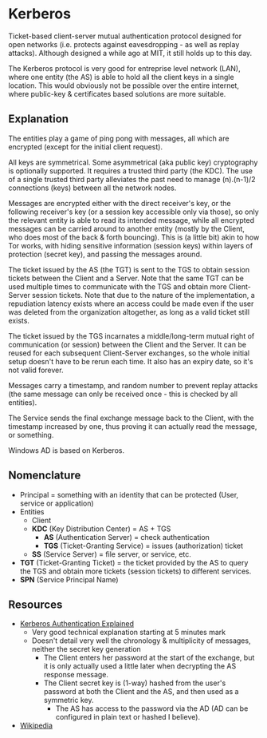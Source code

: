 # Kerberos

Ticket-based client-server mutual authentication protocol designed for open networks (i.e. protects against eavesdropping - as well as replay attacks).
Although designed a while ago at MIT, it still holds up to this day.

The Kerberos protocol is very good for entreprise level network (LAN), where one entity (the AS) is able to hold all the client keys in a single location.
This would obviously not be possible over the entire internet, where public-key & certificates based solutions are more suitable.

## Explanation

The entities play a game of ping pong with messages, all which are encrypted (except for the initial client request).

All keys are symmetrical. Some asymmetrical (aka public key) cryptography is optionally supported. It requires a trusted third party (the KDC).
The use of a single trusted third party alleviates the past need to manage (n).(n-1)/2 connections (keys) between all the network nodes.

Messages are encrypted either with the direct receiver's key, or the following receiver's key (or a session key accessible only via those),
so only the relevant entity is able to read its intended message,
while all encrypted messages can be carried around to another entity (mostly by the Client, who does most of the back & forth bouncing).
This is (a little bit) akin to how Tor works, with hiding sensitive information (session keys) within layers of protection (secret key), and passing the messages around.

The ticket issued by the AS (the TGT) is sent to the TGS to obtain session tickets between the Client and a Server.
Note that the same TGT can be used multiple times to communicate with the TGS and obtain more Client-Server session tickets.
Note that due to the nature of the implementation, a repudiation latency exists where an access could be made even if the user was deleted from the organization altogether, as long as a valid ticket still exists.

The ticket issued by the TGS incarnates a middle/long-term mutual right of communication (or session) between the Client and the Server.
It can be reused for each subsequent Client-Server exchanges, so the whole initial setup doesn't have to be rerun each time.
It also has an expiry date, so it's not valid forever.

Messages carry a timestamp, and random number to prevent replay attacks (the same message can only be received once - this is checked by all entities).

The Service sends the final exchange message back to the Client, with the timestamp increased by one, thus proving it can actually read the message, or something.

Windows AD is based on Kerberos.

## Nomenclature

* Principal = something with an identity that can be protected (User, service or application)
* Entities
  * Client
  * **KDC** (Key Distribution Center) = AS + TGS
    * **AS** (Authentication Server) = check authentication
    * **TGS** (Ticket-Granting Service) = issues (authorization) ticket
  * **SS** (Service Server) = file server, or service, etc.
* **TGT** (Ticket-Granting Ticket) = the ticket provided by the AS to query the TGS and obtain more tickets (session tickets) to different services.
* **SPN** (Service Principal Name)

## Resources

* [Kerberos Authentication Explained](https://www.youtube.com/watch?v=5N242XcKAsM)
  * Very good technical explanation starting at 5 minutes mark
  * Doesn't detail very well the chronology & multiplicity of messages, neither the secret key generation
	* The Client enters her password at the start of the exchange, but it is only actually used a little later when decrypting the AS response message.
	* The Client secret key is (1-way) hashed from the user's password at both the Client and the AS, and then used as a symmetric key.
	  * The AS has access to the password via the AD (AD can be configured in plain text or hashed I believe).
* [Wikipedia](https://en.wikipedia.org/wiki/Kerberos_(protocol)#Protocol)
